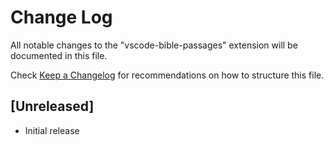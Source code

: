 # Change Log

All notable changes to the "vscode-bible-passages" extension will be documented in this file.

Check [Keep a Changelog](http://keepachangelog.com/) for recommendations on how to structure this file.

## [Unreleased]

- Initial release
